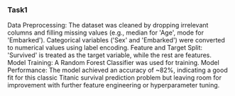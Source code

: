 ### Task1
Data Preprocessing: The dataset was cleaned by dropping irrelevant columns and filling missing values (e.g., median for 'Age', mode for 'Embarked'). Categorical variables ('Sex' and 'Embarked') were converted to numerical values using label encoding.
Feature and Target Split: 'Survived' is treated as the target variable, while the rest are features.
Model Training: A Random Forest Classifier was used for training.
Model Performance: The model achieved an accuracy of ~82%, indicating a good fit for this classic Titanic survival prediction problem but leaving room for improvement with further feature engineering or hyperparameter tuning.
